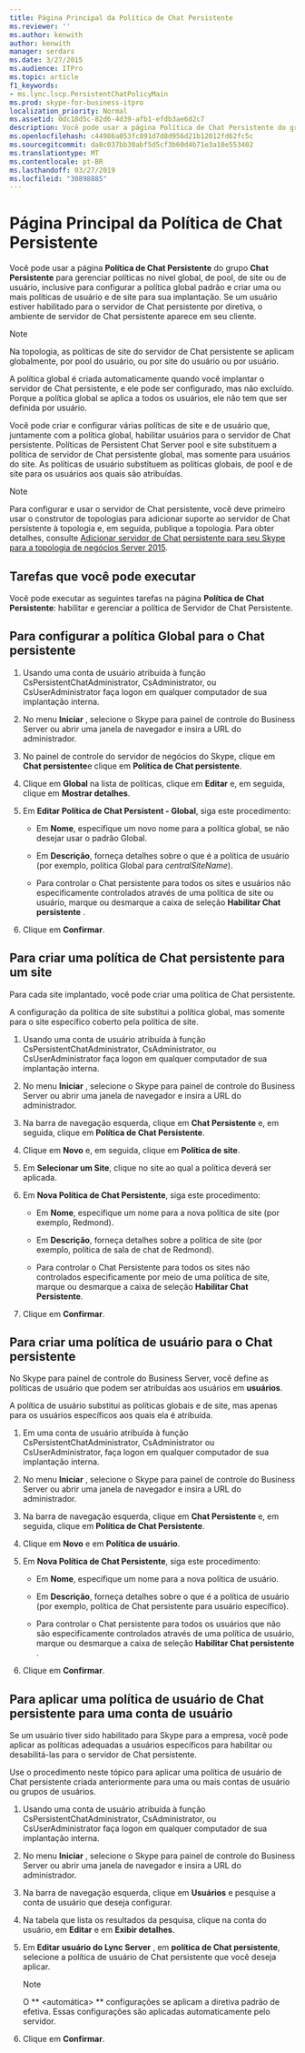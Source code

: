 ```yaml
---
title: Página Principal da Política de Chat Persistente
ms.reviewer: ''
ms.author: kenwith
author: kenwith
manager: serdars
ms.date: 3/27/2015
ms.audience: ITPro
ms.topic: article
f1_keywords:
- ms.lync.lscp.PersistentChatPolicyMain
ms.prod: skype-for-business-itpro
localization_priority: Normal
ms.assetid: 0dc18d5c-82d6-4d39-afb1-efdb3ae6d2c7
description: Você pode usar a página Política de Chat Persistente do grupo Chat Persistente para gerenciar políticas no nível global, de pool, de site ou de usuário, inclusive para configurar a política global padrão e criar uma ou mais políticas de usuário e de site para sua implantação. Se um usuário estiver habilitado para o servidor de Chat persistente por diretiva, o ambiente de servidor de Chat persistente aparece em seu cliente.
ms.openlocfilehash: c44986a053fc891d7d8d956d21b12012fd62fc5c
ms.sourcegitcommit: da8c037bb30abf5d5cf3b60d4b71e3a10e553402
ms.translationtype: MT
ms.contentlocale: pt-BR
ms.lasthandoff: 03/27/2019
ms.locfileid: "30898885"
---
```

# <a name="persistent-chat-policy-main-page"></a>Página Principal da Política de Chat Persistente
 
Você pode usar a página **Política de Chat Persistente** do grupo **Chat Persistente** para gerenciar políticas no nível global, de pool, de site ou de usuário, inclusive para configurar a política global padrão e criar uma ou mais políticas de usuário e de site para sua implantação. Se um usuário estiver habilitado para o servidor de Chat persistente por diretiva, o ambiente de servidor de Chat persistente aparece em seu cliente.
  
> [!NOTE]
> Na topologia, as políticas de site do servidor de Chat persistente se aplicam globalmente, por pool do usuário, ou por site do usuário ou por usuário. 
  
A política global é criada automaticamente quando você implantar o servidor de Chat persistente, e ele pode ser configurado, mas não excluído. Porque a política global se aplica a todos os usuários, ele não tem que ser definida por usuário.
  
Você pode criar e configurar várias políticas de site e de usuário que, juntamente com a política global, habilitar usuários para o servidor de Chat persistente. Políticas de Persistent Chat Server pool e site substituem a política de servidor de Chat persistente global, mas somente para usuários do site. As políticas de usuário substituem as políticas globais, de pool e de site para os usuários aos quais são atribuídas.
  
> [!NOTE]
> Para configurar e usar o servidor de Chat persistente, você deve primeiro usar o construtor de topologias para adicionar suporte ao servidor de Chat persistente à topologia e, em seguida, publique a topologia. Para obter detalhes, consulte [Adicionar servidor de Chat persistente para seu Skype para a topologia de negócios Server 2015](../../deploy/deploy-persistent-chat-server/add-persistent-chat-server.md). 
  
## <a name="tasks-that-you-can-perform"></a>Tarefas que você pode executar

Você pode executar as seguintes tarefas na página **Política de Chat Persistente**: habilitar e gerenciar a política de Servidor de Chat Persistente.
  
## <a name="to-configure-the-global-policy-for-persistent-chat"></a>Para configurar a política Global para o Chat persistente

1. Usando uma conta de usuário atribuída à função CsPersistentChatAdministrator, CsAdministrator, ou CsUserAdministrator faça logon em qualquer computador de sua implantação interna.
    
2. No menu **Iniciar** , selecione o Skype para painel de controle do Business Server ou abrir uma janela de navegador e insira a URL do administrador.
    
3. No painel de controle do servidor de negócios do Skype, clique em **Chat persistente**e clique em **Política de Chat persistente**.
    
4. Clique em **Global** na lista de políticas, clique em **Editar** e, em seguida, clique em **Mostrar detalhes**.
    
5. Em **Editar Política de Chat Persistent - Global**, siga este procedimento:
    
   - Em **Nome**, especifique um novo nome para a política global, se não desejar usar o padrão Global.
    
   - Em **Descrição**, forneça detalhes sobre o que é a política de usuário (por exemplo, política Global para _centralSiteName_).
    
   - Para controlar o Chat persistente para todos os sites e usuários não especificamente controlados através de uma política de site ou usuário, marque ou desmarque a caixa de seleção **Habilitar Chat persistente** .
    
6. Clique em **Confirmar**.
    
## <a name="to-create-a-persistent-chat-policy-for-a-site"></a>Para criar uma política de Chat persistente para um site

Para cada site implantado, você pode criar uma política de Chat persistente.
  
A configuração da política de site substitui a política global, mas somente para o site específico coberto pela política de site.
  
1. Usando uma conta de usuário atribuída à função CsPersistentChatAdministrator, CsAdministrator, ou CsUserAdministrator faça logon em qualquer computador de sua implantação interna.
    
2. No menu **Iniciar** , selecione o Skype para painel de controle do Business Server ou abrir uma janela de navegador e insira a URL do administrador.
    
3. Na barra de navegação esquerda, clique em **Chat Persistente** e, em seguida, clique em **Política de Chat Persistente**.
    
4. Clique em **Novo** e, em seguida, clique em **Política de site**.
    
5. Em **Selecionar um Site**, clique no site ao qual a política deverá ser aplicada.
    
6. Em **Nova Política de Chat Persistente**, siga este procedimento:
    
   - Em **Nome**, especifique um nome para a nova política de site (por exemplo, Redmond).
    
   - Em **Descrição**, forneça detalhes sobre a política de site (por exemplo, política de sala de chat de Redmond).
    
   - Para controlar o Chat Persistente para todos os sites não controlados especificamente por meio de uma política de site, marque ou desmarque a caixa de seleção **Habilitar Chat Persistente**.
    
7. Clique em **Confirmar**.
    
## <a name="to-create-a-user-policy-for-persistent-chat"></a>Para criar uma política de usuário para o Chat persistente

No Skype para painel de controle do Business Server, você define as políticas de usuário que podem ser atribuídas aos usuários em **usuários**.
  
A política de usuário substitui as políticas globais e de site, mas apenas para os usuários específicos aos quais ela é atribuída.
  
1. Em uma conta de usuário atribuída à função CsPersistentChatAdministrator, CsAdministrator ou CsUserAdministrator, faça logon em qualquer computador de sua implantação interna.
    
2. No menu **Iniciar** , selecione o Skype para painel de controle do Business Server ou abrir uma janela de navegador e insira a URL do administrador.
    
3. Na barra de navegação esquerda, clique em **Chat Persistente** e, em seguida, clique em **Política de Chat Persistente**.
    
4. Clique em **Novo** e em **Política de usuário**.
    
5. Em **Nova Política de Chat Persistente**, siga este procedimento:
    
   - Em **Nome**, especifique um nome para a nova política de usuário.
    
   - Em **Descrição**, forneça detalhes sobre o que é a política de usuário (por exemplo, política de Chat persistente para usuário específico).
    
   - Para controlar o Chat persistente para todos os usuários que não são especificamente controlados através de uma política de usuário, marque ou desmarque a caixa de seleção **Habilitar Chat persistente** .
    
6. Clique em **Confirmar**.
    
## <a name="to-apply-a-persistent-chat-user-policy-to-a-user-account"></a>Para aplicar uma política de usuário de Chat persistente para uma conta de usuário

Se um usuário tiver sido habilitado para Skype para a empresa, você pode aplicar as políticas adequadas a usuários específicos para habilitar ou desabilitá-las para o servidor de Chat persistente.
  
Use o procedimento neste tópico para aplicar uma política de usuário de Chat persistente criada anteriormente para uma ou mais contas de usuário ou grupos de usuários.
  
1. Usando uma conta de usuário atribuída à função CsPersistentChatAdministrator, CsAdministrator, ou CsUserAdministrator faça logon em qualquer computador de sua implantação interna.
    
2. No menu **Iniciar** , selecione o Skype para painel de controle do Business Server ou abrir uma janela de navegador e insira a URL do administrador.
    
3. Na barra de navegação esquerda, clique em **Usuários** e pesquise a conta de usuário que deseja configurar.
    
4. Na tabela que lista os resultados da pesquisa, clique na conta do usuário, em **Editar** e em **Exibir detalhes**.
    
5. Em **Editar usuário do Lync Server** , em **política de Chat persistente**, selecione a política de usuário de Chat persistente que você deseja aplicar.
    
    > [!NOTE]
    > O ** \<automática\> ** configurações se aplicam a diretiva padrão de efetiva. Essas configurações são aplicadas automaticamente pelo servidor.
  
6. Clique em **Confirmar**.
    

